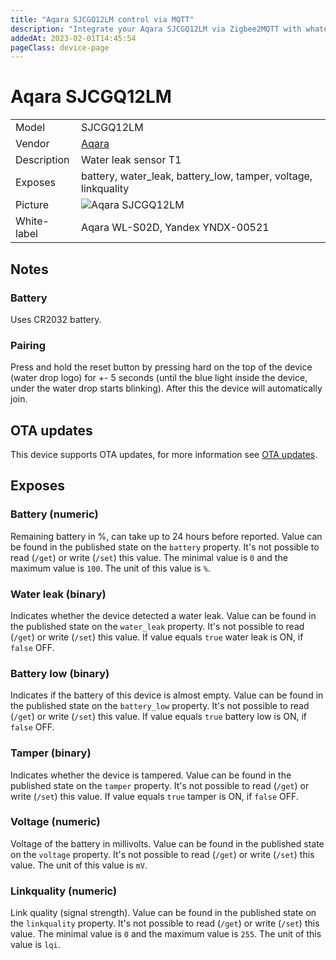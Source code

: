 ```yaml
---
title: "Aqara SJCGQ12LM control via MQTT"
description: "Integrate your Aqara SJCGQ12LM via Zigbee2MQTT with whatever smart home infrastructure you are using without the vendor's bridge or gateway."
addedAt: 2023-02-01T14:45:54
pageClass: device-page
---
```


<!-- !!!! -->
<!-- ATTENTION: This file is auto-generated through docgen! -->
<!-- You can only edit the "Notes"-Section between the two comment lines "Notes BEGIN" and "Notes END". -->
<!-- Do not use h1 or h2 heading within "## Notes"-Section. -->
<!-- !!!! -->

# Aqara SJCGQ12LM

|     |     |
|-----|-----|
| Model | SJCGQ12LM  |
| Vendor  | [Aqara](/supported-devices/#v=Aqara)  |
| Description | Water leak sensor T1 |
| Exposes | battery, water_leak, battery_low, tamper, voltage, linkquality |
| Picture | ![Aqara SJCGQ12LM](https://www.zigbee2mqtt.io/images/devices/SJCGQ12LM.png) |
| White-label | Aqara WL-S02D, Yandex YNDX-00521 |


<!-- Notes BEGIN: You can edit here. Add "## Notes" headline if not already present. -->
## Notes

### Battery
Uses CR2032 battery.

### Pairing
Press and hold the reset button by pressing hard on the top of the device (water drop logo) for +- 5 seconds (until the blue light inside the device, under the water drop starts blinking). After this the device will automatically join.
<!-- Notes END: Do not edit below this line -->


## OTA updates
This device supports OTA updates, for more information see [OTA updates](../guide/usage/ota_updates.md).



## Exposes

### Battery (numeric)
Remaining battery in %, can take up to 24 hours before reported.
Value can be found in the published state on the `battery` property.
It's not possible to read (`/get`) or write (`/set`) this value.
The minimal value is `0` and the maximum value is `100`.
The unit of this value is `%`.

### Water leak (binary)
Indicates whether the device detected a water leak.
Value can be found in the published state on the `water_leak` property.
It's not possible to read (`/get`) or write (`/set`) this value.
If value equals `true` water leak is ON, if `false` OFF.

### Battery low (binary)
Indicates if the battery of this device is almost empty.
Value can be found in the published state on the `battery_low` property.
It's not possible to read (`/get`) or write (`/set`) this value.
If value equals `true` battery low is ON, if `false` OFF.

### Tamper (binary)
Indicates whether the device is tampered.
Value can be found in the published state on the `tamper` property.
It's not possible to read (`/get`) or write (`/set`) this value.
If value equals `true` tamper is ON, if `false` OFF.

### Voltage (numeric)
Voltage of the battery in millivolts.
Value can be found in the published state on the `voltage` property.
It's not possible to read (`/get`) or write (`/set`) this value.
The unit of this value is `mV`.

### Linkquality (numeric)
Link quality (signal strength).
Value can be found in the published state on the `linkquality` property.
It's not possible to read (`/get`) or write (`/set`) this value.
The minimal value is `0` and the maximum value is `255`.
The unit of this value is `lqi`.

